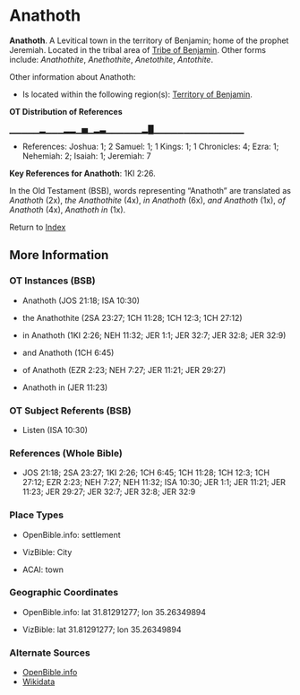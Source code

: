 # Anathoth
**Anathoth**. 
A Levitical town in the territory of Benjamin; home of the prophet Jeremiah. 
Located in the tribal area of [Tribe of Benjamin](../../../groups/md/acai/Benjamin.md). 
Other forms include: 
*Anathothite*, *Anethothite*, *Anetothite*, *Antothite*. 




Other information about Anathoth:


* Is located within the following region(s): 
[Territory of Benjamin](TerritoryOfBenjamin.md). 


**OT Distribution of References**

▁▁▁▁▁▂▁▁▁▂▂▁▅▁▂▃▁▁▁▁▁▁▂█▁▁▁▁▁▁▁▁▁▁▁▁▁▁▁
* References: Joshua: 1; 2 Samuel: 1; 1 Kings: 1; 1 Chronicles: 4; Ezra: 1; Nehemiah: 2; Isaiah: 1; Jeremiah: 7



**Key References for Anathoth**: 
1KI 2:26. 


In the Old Testament (BSB), words representing “Anathoth” are translated as 
*Anathoth* (2x), *the Anathothite* (4x), *in Anathoth* (6x), *and Anathoth* (1x), *of Anathoth* (4x), *Anathoth in* (1x). 




Return to [Index](00-Index.md)

## More Information

### OT Instances (BSB)

* Anathoth (JOS 21:18; ISA 10:30)

* the Anathothite (2SA 23:27; 1CH 11:28; 1CH 12:3; 1CH 27:12)

* in Anathoth (1KI 2:26; NEH 11:32; JER 1:1; JER 32:7; JER 32:8; JER 32:9)

* and Anathoth (1CH 6:45)

* of Anathoth (EZR 2:23; NEH 7:27; JER 11:21; JER 29:27)

* Anathoth in (JER 11:23)



### OT Subject Referents (BSB)

* Listen (ISA 10:30)



### References (Whole Bible)

* JOS 21:18; 2SA 23:27; 1KI 2:26; 1CH 6:45; 1CH 11:28; 1CH 12:3; 1CH 27:12; EZR 2:23; NEH 7:27; NEH 11:32; ISA 10:30; JER 1:1; JER 11:21; JER 11:23; JER 29:27; JER 32:7; JER 32:8; JER 32:9


### Place Types

* OpenBible.info: settlement

* VizBible: City

* ACAI: town



### Geographic Coordinates

* OpenBible.info: lat 31.81291277; lon 35.26349894

* VizBible: lat 31.81291277; lon 35.26349894



### Alternate Sources

* [OpenBible.info](https://www.openbible.info/geo/ancient/ab34789)
* [Wikidata](http://www.wikidata.org/entity/Q2662138)



